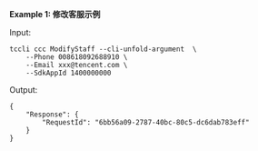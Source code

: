 **Example 1: 修改客服示例**



Input: 

```
tccli ccc ModifyStaff --cli-unfold-argument  \
    --Phone 008618092688910 \
    --Email xxx@tencent.com \
    --SdkAppId 1400000000
```

Output: 
```
{
    "Response": {
        "RequestId": "6bb56a09-2787-40bc-80c5-dc6dab783eff"
    }
}
```

